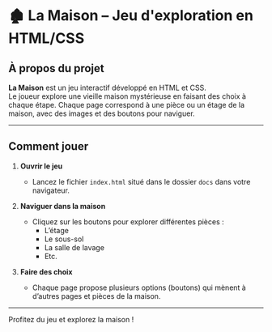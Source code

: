 # 🏚️ La Maison – Jeu d'exploration en HTML/CSS

## À propos du projet

**La Maison** est un jeu interactif développé en HTML et CSS.  
Le joueur explore une vieille maison mystérieuse en faisant des choix à chaque étape. Chaque page correspond à une pièce ou un étage de la maison, avec des images et des boutons pour naviguer.

---

## Comment jouer

1. **Ouvrir le jeu**

   - Lancez le fichier `index.html` situé dans le dossier `docs` dans votre navigateur.

2. **Naviguer dans la maison**

   - Cliquez sur les boutons pour explorer différentes pièces :
     - L’étage
     - Le sous-sol
     - La salle de lavage
     - Etc.

3. **Faire des choix**
   - Chaque page propose plusieurs options (boutons) qui mènent à d’autres pages et pièces de la maison.

---

Profitez du jeu et explorez la maison !
